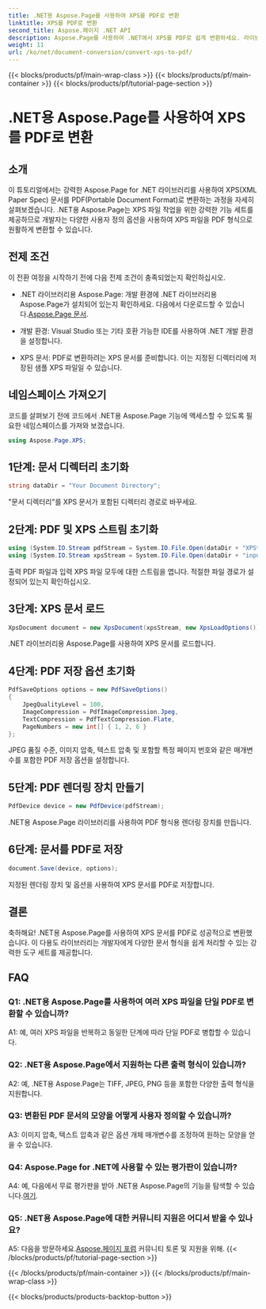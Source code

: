```yaml
---
title: .NET용 Aspose.Page를 사용하여 XPS를 PDF로 변환
linktitle: XPS를 PDF로 변환
second_title: Aspose.페이지 .NET API
description: Aspose.Page를 사용하여 .NET에서 XPS를 PDF로 쉽게 변환하세요. 라이브러리를 다운로드하고, 문서를 살펴보고, 무료 평가판을 받으세요.
weight: 11
url: /ko/net/document-conversion/convert-xps-to-pdf/
---
```


{{< blocks/products/pf/main-wrap-class >}}
{{< blocks/products/pf/main-container >}}
{{< blocks/products/pf/tutorial-page-section >}}

# .NET용 Aspose.Page를 사용하여 XPS를 PDF로 변환

## 소개

이 튜토리얼에서는 강력한 Aspose.Page for .NET 라이브러리를 사용하여 XPS(XML Paper Spec) 문서를 PDF(Portable Document Format)로 변환하는 과정을 자세히 살펴보겠습니다. .NET용 Aspose.Page는 XPS 파일 작업을 위한 강력한 기능 세트를 제공하므로 개발자는 다양한 사용자 정의 옵션을 사용하여 XPS 파일을 PDF 형식으로 원활하게 변환할 수 있습니다.

## 전제 조건

이 전환 여정을 시작하기 전에 다음 전제 조건이 충족되었는지 확인하십시오.

-  .NET 라이브러리용 Aspose.Page: 개발 환경에 .NET 라이브러리용 Aspose.Page가 설치되어 있는지 확인하세요. 다음에서 다운로드할 수 있습니다.[Aspose.Page 문서](https://reference.aspose.com/page/net/).

- 개발 환경: Visual Studio 또는 기타 호환 가능한 IDE를 사용하여 .NET 개발 환경을 설정합니다.

- XPS 문서: PDF로 변환하려는 XPS 문서를 준비합니다. 이는 지정된 디렉터리에 저장된 샘플 XPS 파일일 수 있습니다.

## 네임스페이스 가져오기

코드를 살펴보기 전에 코드에서 .NET용 Aspose.Page 기능에 액세스할 수 있도록 필요한 네임스페이스를 가져와 보겠습니다.

```csharp
using Aspose.Page.XPS;
```

## 1단계: 문서 디렉터리 초기화

```csharp
string dataDir = "Your Document Directory";
```

"문서 디렉터리"를 XPS 문서가 포함된 디렉터리 경로로 바꾸세요.

## 2단계: PDF 및 XPS 스트림 초기화

```csharp
using (System.IO.Stream pdfStream = System.IO.File.Open(dataDir + "XPStoPDF_out.pdf", System.IO.FileMode.OpenOrCreate, System.IO.FileAccess.Write))
using (System.IO.Stream xpsStream = System.IO.File.Open(dataDir + "input.xps", System.IO.FileMode.Open))
```

출력 PDF 파일과 입력 XPS 파일 모두에 대한 스트림을 엽니다. 적절한 파일 경로가 설정되어 있는지 확인하십시오.

## 3단계: XPS 문서 로드

```csharp
XpsDocument document = new XpsDocument(xpsStream, new XpsLoadOptions());
```

.NET 라이브러리용 Aspose.Page를 사용하여 XPS 문서를 로드합니다.

## 4단계: PDF 저장 옵션 초기화

```csharp
PdfSaveOptions options = new PdfSaveOptions()
{
    JpegQualityLevel = 100,
    ImageCompression = PdfImageCompression.Jpeg,
    TextCompression = PdfTextCompression.Flate,
    PageNumbers = new int[] { 1, 2, 6 }
};
```

JPEG 품질 수준, 이미지 압축, 텍스트 압축 및 포함할 특정 페이지 번호와 같은 매개변수를 포함한 PDF 저장 옵션을 설정합니다.

## 5단계: PDF 렌더링 장치 만들기

```csharp
PdfDevice device = new PdfDevice(pdfStream);
```

.NET용 Aspose.Page 라이브러리를 사용하여 PDF 형식용 렌더링 장치를 만듭니다.

## 6단계: 문서를 PDF로 저장

```csharp
document.Save(device, options);
```

지정된 렌더링 장치 및 옵션을 사용하여 XPS 문서를 PDF로 저장합니다.

## 결론

축하해요! .NET용 Aspose.Page를 사용하여 XPS 문서를 PDF로 성공적으로 변환했습니다. 이 다용도 라이브러리는 개발자에게 다양한 문서 형식을 쉽게 처리할 수 있는 강력한 도구 세트를 제공합니다.

## FAQ

### Q1: .NET용 Aspose.Page를 사용하여 여러 XPS 파일을 단일 PDF로 변환할 수 있습니까?

A1: 예, 여러 XPS 파일을 반복하고 동일한 단계에 따라 단일 PDF로 병합할 수 있습니다.

### Q2: .NET용 Aspose.Page에서 지원하는 다른 출력 형식이 있습니까?

A2: 예, .NET용 Aspose.Page는 TIFF, JPEG, PNG 등을 포함한 다양한 출력 형식을 지원합니다.

### Q3: 변환된 PDF 문서의 모양을 어떻게 사용자 정의할 수 있습니까?

A3: 이미지 압축, 텍스트 압축과 같은 옵션 개체 매개변수를 조정하여 원하는 모양을 얻을 수 있습니다.

### Q4: Aspose.Page for .NET에 사용할 수 있는 평가판이 있습니까?

 A4: 예, 다음에서 무료 평가판을 받아 .NET용 Aspose.Page의 기능을 탐색할 수 있습니다.[여기](https://releases.aspose.com/).

### Q5: .NET용 Aspose.Page에 대한 커뮤니티 지원은 어디서 받을 수 있나요?

 A5: 다음을 방문하세요.[Aspose.페이지 포럼](https://forum.aspose.com/c/page/39) 커뮤니티 토론 및 지원을 위해.
{{< /blocks/products/pf/tutorial-page-section >}}

{{< /blocks/products/pf/main-container >}}
{{< /blocks/products/pf/main-wrap-class >}}

{{< blocks/products/products-backtop-button >}}
